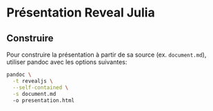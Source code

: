 # Présentation Reveal Julia

## Construire

Pour construire la présentation à partir de sa source (ex. `document.md`), utiliser pandoc avec les options suivantes:

```bash
pandoc \
  -t revealjs \
  --self-contained \
  -s document.md
  -o presentation.html
```

